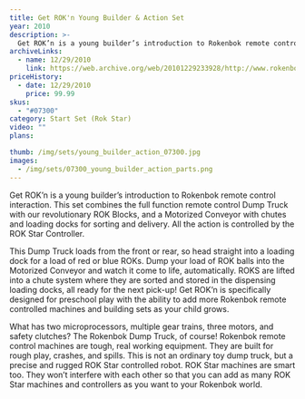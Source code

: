```yaml
---
title: Get ROK'n Young Builder & Action Set
year: 2010
description: >-
  Get ROK’n is a young builder’s introduction to Rokenbok remote control interaction.  This set combines the full function remote control Dump Truck with our revolutionary ROK Blocks, and a Motorized Conveyor with chutes and loading docks for sorting and delivery.  All the action is controlled by the ROK Star Controller.
archiveLinks:
  - name: 12/29/2010
    link: https://web.archive.org/web/20101229233928/http://www.rokenbok.com/estore/complete-action-sets/get-rokn-young-builder-action-set
priceHistory:
  - date: 12/29/2010
    price: 99.99
skus:
  - "#07300"
category: Start Set (Rok Star)
video: ""
plans:

thumb: /img/sets/young_builder_action_07300.jpg
images:
  - /img/sets/07300_young_builder_action_parts.png
---
```

Get ROK’n is a young builder’s introduction to Rokenbok remote control interaction.  This set combines the full function remote control Dump Truck with our revolutionary ROK Blocks, and a Motorized Conveyor with chutes and loading docks for sorting and delivery.  All the action is controlled by the ROK Star Controller.

This Dump Truck loads from the front or rear, so head straight into a loading dock for a load of red or blue ROKs.  Dump your load of  ROK balls into the Motorized Conveyor and watch it come to life, automatically.  ROKS are lifted into a chute system where they are sorted and stored in the dispensing loading docks, all ready for the next pick-up!  Get ROK’n is specifically designed for preschool play with the ability to add more Rokenbok remote controlled machines and building sets as your child grows.

What has two microprocessors, multiple gear trains, three motors, and safety clutches?  The Rokenbok Dump Truck, of course!  Rokenbok remote control machines are tough, real working equipment.  They are built for rough play, crashes, and spills. This is not an ordinary toy dump truck, but a precise and rugged ROK Star controlled robot.  ROK Star machines are smart too. They won’t interfere with each other so that you can add as many ROK Star machines and controllers as you want to your Rokenbok world.

